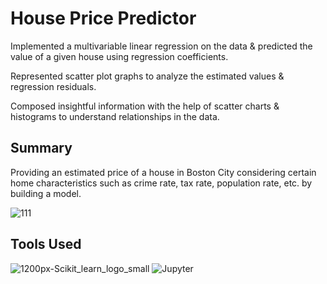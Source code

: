 # House Price Predictor

Implemented a multivariable linear regression on the data & predicted the value of a given house using regression coefficients. 

Represented scatter plot graphs to analyze the estimated values & regression residuals.

Composed insightful information with the help of scatter charts & histograms to understand relationships in the data.

## Summary

Providing an estimated price of a house in Boston City considering certain home characteristics such as crime rate, tax rate, population rate, etc. by building a model.

![111](https://user-images.githubusercontent.com/94376039/149970693-fc243d71-4a50-46e0-aedf-5aaec3a0dd29.png)

## Tools Used

![1200px-Scikit_learn_logo_small](https://user-images.githubusercontent.com/94376039/149968268-3bba194b-1d37-491c-b68a-633561bcadf7.png)  ![Jupyter](https://user-images.githubusercontent.com/94376039/149968524-af954138-5b5e-4dfc-9fce-6f43b85db665.jpg)
